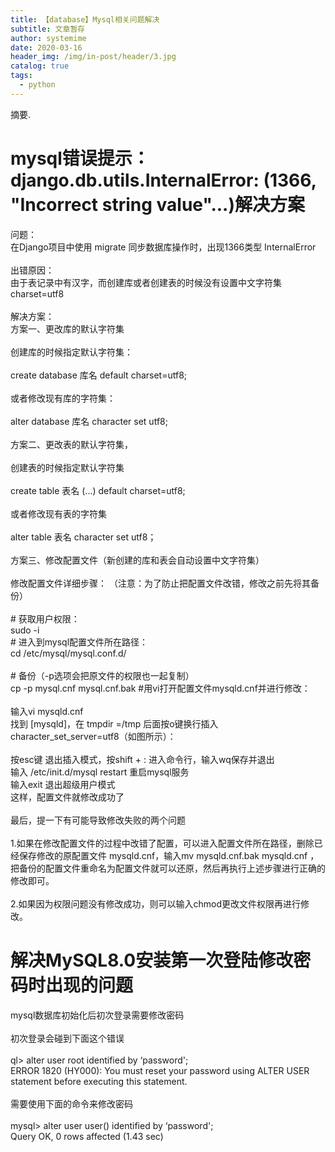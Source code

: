 ```yaml
---
title: 【database】Mysql相关问题解决
subtitle: 文章暂存
author: systemime
date: 2020-03-16
header_img: /img/in-post/header/3.jpg
catalog: true
tags:
  - python
---
```

摘要.

<!-- more -->
<a name="Q0jxo"></a>
# mysql错误提示： django.db.utils.InternalError: (1366, "Incorrect string value"...)解决方案
问题：<br />在Django项目中使用 migrate 同步数据库操作时，出现1366类型 InternalError<br />
<br />出错原因：<br />由于表记录中有汉字，而创建库或者创建表的时候没有设置中文字符集charset=utf8<br />
<br />解决方案：<br />方案一、更改库的默认字符集<br />
<br />创建库的时候指定默认字符集：<br />
<br />create database 库名 default charset=utf8;<br />
<br />或者修改现有库的字符集：<br />
<br />alter database 库名 character set utf8;<br />
<br />方案二、更改表的默认字符集，<br />
<br />创建表的时候指定默认字符集<br />
<br />create table 表名 (...) default charset=utf8;<br />
<br />或者修改现有表的字符集<br />
<br />alter table 表名 character set utf8；<br />
<br />方案三、修改配置文件（新创建的库和表会自动设置中文字符集）<br />
<br />修改配置文件详细步骤： （注意：为了防止把配置文件改错，修改之前先将其备份）<br />
<br /># 获取用户权限：<br />sudo -i<br /># 进入到mysql配置文件所在路径：<br />cd /etc/mysql/mysql.conf.d/<br />
<br /># 备份（-p选项会把原文件的权限也一起复制）<br />cp -p mysql.cnf mysql.cnf.bak #用vi打开配置文件mysqld.cnf并进行修改：<br />
<br />输入vi mysqld.cnf<br />找到 [mysqld]，在 tmpdir =/tmp 后面按o键换行插入 character_set_server=utf8（如图所示）：<br />
<br />按esc键 退出插入模式，按shift + : 进入命令行，输入wq保存并退出<br />输入 /etc/init.d/mysql restart 重启mysql服务<br />输入exit 退出超级用户模式<br />这样，配置文件就修改成功了<br />
<br />最后，提一下有可能导致修改失败的两个问题<br />
<br />1.如果在修改配置文件的过程中改错了配置，可以进入配置文件所在路径，删除已经保存修改的原配置文件 mysqld.cnf，输入mv mysqld.cnf.bak mysqld.cnf ，把备份的配置文件重命名为配置文件就可以还原，然后再执行上述步骤进行正确的修改即可。<br />
<br />2.如果因为权限问题没有修改成功，则可以输入chmod更改文件权限再进行修改。<br />

<a name="d0qaz"></a>
# 解决MySQL8.0安装第一次登陆修改密码时出现的问题
mysql数据库初始化后初次登录需要修改密码<br />
<br />初次登录会碰到下面这个错误<br />
<br />ql> alter user root identified by ‘password';<br />ERROR 1820 (HY000): You must reset your password using ALTER USER statement before executing this statement.<br />
<br />需要使用下面的命令来修改密码<br />
<br />mysql> alter user user() identified by ‘password';<br />Query OK, 0 rows affected (1.43 sec)
